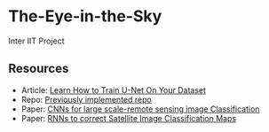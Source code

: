 # The-Eye-in-the-Sky
Inter IIT Project

## Resources
- Article: [Learn How to Train U-Net On Your Dataset](https://medium.com/coinmonks/learn-how-to-train-u-net-on-your-dataset-8e3f89fbd623)
- Repo: [Previously implemented repo](https://github.com/reachsumit/deep-unet-for-satellite-image-segmentation)
- Paper: [CNNs for large scale-remote sensing image Classification](https://arxiv.org/pdf/1703.00121.pdf)
- Paper: [RNNs to correct Satellite Image Classification Maps](https://arxiv.org/pdf/1608.03440.pdf)
